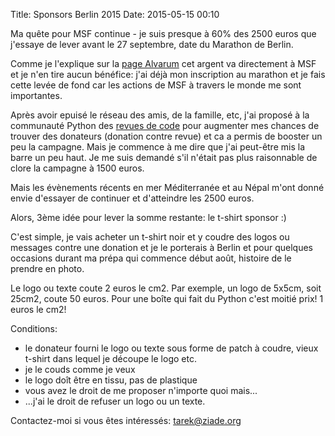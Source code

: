 Title: Sponsors Berlin 2015
Date: 2015-05-15 00:10

Ma quête pour MSF continue - je suis presque à 60% des 2500 euros que j'essaye
de lever avant le 27 septembre, date du Marathon de Berlin.

Comme je l'explique sur la [page Alvarum](http://www.alvarum.com/tarekziade) 
cet argent va directement à MSF et je n'en tire aucun bénéfice: j'ai déjà mon
inscription au marathon et je fais cette levée de fond car les actions
de MSF à travers le monde me sont importantes.

Après avoir epuisé le réseau des amis, de la famille, etc, j'ai proposé à la 
communauté Python des [revues de code](http://ziade.org/2015/01/27/charity-python-code-review) 
pour augmenter mes chances de trouver des donateurs (donation contre revue) et ca a permis
de booster un peu la campagne. Mais je commence à me dire que j'ai peut-être 
mis la barre un peu haut. Je me suis demandé s'il n'était pas
plus raisonnable de clore la campagne à 1500 euros.

Mais les évènements récents en mer Méditerranée et au Népal m'ont donné
envie d'essayer de continuer et d'atteindre les 2500 euros.

Alors, 3ème idée pour lever la somme restante: le t-shirt sponsor :)

C'est simple, je vais acheter un t-shirt noir et y coudre des logos 
ou messages contre une donation et je le porterais à Berlin et pour
quelques occasions durant ma prépa qui commence début août, histoire
de le prendre en photo.

Le logo ou texte coute 2 euros le cm2. Par exemple, un logo de 5x5cm, 
soit 25cm2, coute 50 euros. Pour une boîte qui fait du Python c'est moitié 
prix! 1 euros le cm2!

Conditions:

- le donateur fourni le logo ou texte sous forme de patch à coudre, 
  vieux t-shirt dans lequel je découpe le logo etc.
- je le couds comme je veux
- le logo doît être en tissu, pas de plastique
- vous avez le droit de me proposer n'importe quoi mais...
- ...j'ai le droit de refuser un logo ou un texte.

Contactez-moi si vous êtes intéressés: tarek@ziade.org

